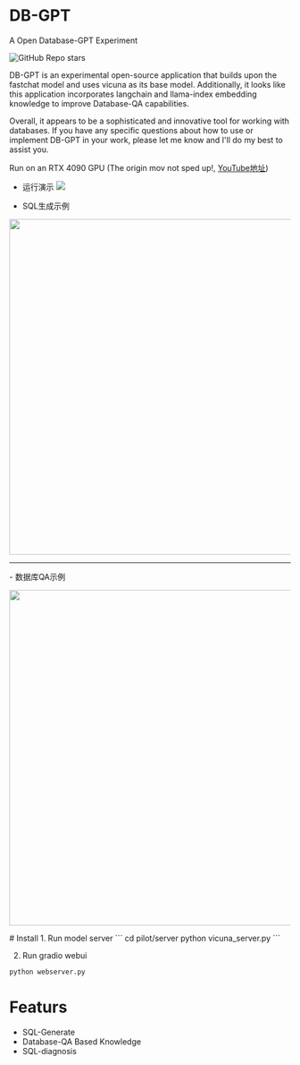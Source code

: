 # DB-GPT
A Open Database-GPT Experiment

![GitHub Repo stars](https://img.shields.io/github/stars/csunny/db-gpt?style=social)


DB-GPT is an experimental open-source application that builds upon the fastchat model and uses vicuna as its base model. Additionally, it looks like this application incorporates langchain and llama-index embedding knowledge to improve Database-QA capabilities. 

Overall, it appears to be a sophisticated and innovative tool for working with databases. If you have any specific questions about how to use or implement DB-GPT in your work, please let me know and I'll do my best to assist you.

Run on an RTX 4090 GPU (The origin mov not sped up!, [YouTube地址](https://www.youtube.com/watch?v=1PWI6F89LPo))
- 运行演示
![](https://github.com/csunny/DB-GPT/blob/dev/asserts/演示.gif)

- SQL生成示例
<p align="center">
<img src="https://github.com/csunny/DB-GPT/blob/dev/asserts/sql_generate.png" width="600" margin-left="auto" margin-right="auto" >
</p>
<hr/>
- 数据库QA示例 
<p align="center">
<img src="https://github.com/csunny/DB-GPT/blob/dev/asserts/DB_QA.png" margin-left="auto" margin-right="auto" width="600">
</p>
# Install
1. Run model server
```
cd pilot/server
python vicuna_server.py
```

2. Run gradio webui
```
python webserver.py 
```

# Featurs
- SQL-Generate
- Database-QA Based Knowledge 
- SQL-diagnosis
